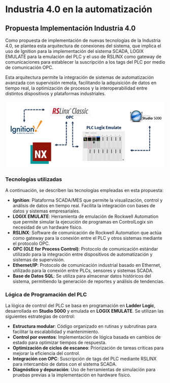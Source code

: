 # Industria 4.0 en la automatización 

## Propuesta Implementación Industria 4.0


Como propuesta de implementación de nuevas tecnologías de la Industria 4.0, se plantea esta arquitectura de conexiones del sistema, que implica el uso de Ignition para la implementación del sistema SCADA, LOGIX EMULATE para la emulación del PLC y el uso de RSLINX como gateway de comunicaciones para establecer la suscripción a los tags del PLC por medio de comunicación OPC.  

Esta arquitectura permite la integración de sistemas de automatización avanzada con supervisión remota, facilitando la adquisición de datos en tiempo real, la optimización de procesos y la interoperabilidad entre distintos dispositivos y plataformas industriales.  

![Arquitectura de Conexiones](./Figuras/Conexiones.png)


### Tecnologías utilizadas

A continuación, se describen las tecnologías empleadas en esta propuesta:

- **Ignition**: Plataforma SCADA/MES que permite la visualización, control y análisis de datos en tiempo real. Facilita la integración con bases de datos y sistemas empresariales.
- **LOGIX EMULATE**: Herramienta de emulación de Rockwell Automation que permite simular la ejecución de programas en ControlLogix sin necesidad de un hardware físico.
- **RSLINX**: Software de comunicación de Rockwell Automation que actúa como gateway para la conexión entre el PLC y otros sistemas mediante el protocolo OPC.
- **OPC (OLE for Process Control)**: Protocolo de comunicación estándar utilizado para la integración entre dispositivos de automatización y sistemas de supervisión.
- **Ethernet/IP**: Protocolo de comunicación industrial basado en Ethernet, utilizado para la conexión entre PLCs, sensores y sistemas SCADA.
- **Base de Datos SQL**: Se utiliza para almacenar datos históricos del sistema, permitiendo la generación de reportes y análisis de tendencias.





### Lógica de Programación del PLC

La lógica de control del PLC se basa en programación en **Ladder Logic**, desarrollada en **Studio 5000** y emulada en **LOGIX EMULATE**. Se utilizan las siguientes estrategias de control:

- **Estructura modular**: Código organizado en rutinas y subrutinas para facilitar la escalabilidad y mantenimiento.
- **Control por eventos**: Implementación de lógica basada en cambios de estado para optimizar tiempos de respuesta.
- **Optimización de ciclos de escaneo**: Priorización de tareas críticas para mejorar la eficiencia del control.
- **Integración con OPC**: Suscripción de tags del PLC mediante RSLINX para intercambio de datos con el sistema SCADA.
- **Diagnóstico y depuración**: Uso de herramientas de simulación para pruebas previas a la implementación en hardware físico.
